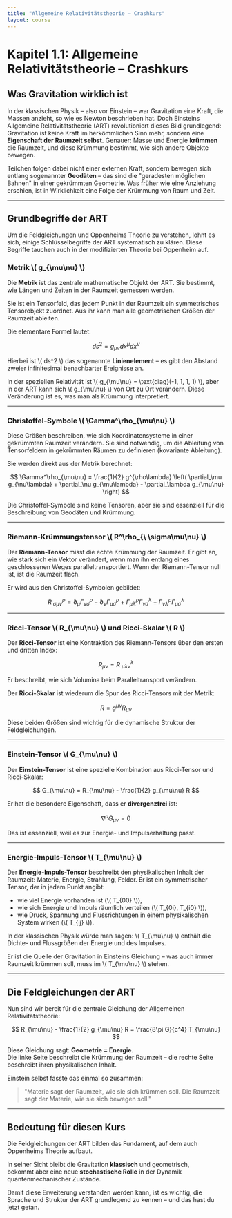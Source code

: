```yaml
---
title: "Allgemeine Relativitätstheorie – Crashkurs"
layout: course
---
```


# Kapitel 1.1: Allgemeine Relativitätstheorie – Crashkurs

## Was Gravitation wirklich ist

In der klassischen Physik – also vor Einstein – war Gravitation eine Kraft, die Massen anzieht, so wie es Newton beschrieben hat. Doch Einsteins Allgemeine Relativitätstheorie (ART) revolutioniert dieses Bild grundlegend: Gravitation ist keine Kraft im herkömmlichen Sinn mehr, sondern eine **Eigenschaft der Raumzeit selbst**. Genauer: Masse und Energie **krümmen** die Raumzeit, und diese Krümmung bestimmt, wie sich andere Objekte bewegen.

Teilchen folgen dabei nicht einer externen Kraft, sondern bewegen sich entlang sogenannter **Geodäten** – das sind die "geradesten möglichen Bahnen" in einer gekrümmten Geometrie. Was früher wie eine Anziehung erschien, ist in Wirklichkeit eine Folge der Krümmung von Raum und Zeit.

---

## Grundbegriffe der ART

Um die Feldgleichungen und Oppenheims Theorie zu verstehen, lohnt es sich, einige Schlüsselbegriffe der ART systematisch zu klären. Diese Begriffe tauchen auch in der modifizierten Theorie bei Oppenheim auf.

### Metrik \\( g_{\mu\nu} \\)

Die **Metrik** ist das zentrale mathematische Objekt der ART. Sie bestimmt, wie Längen und Zeiten in der Raumzeit gemessen werden.

Sie ist ein Tensorfeld, das jedem Punkt in der Raumzeit ein symmetrisches Tensorobjekt zuordnet. Aus ihr kann man alle geometrischen Größen der Raumzeit ableiten.

Die elementare Formel lautet:

$$
ds^2 = g_{\mu\nu} dx^\mu dx^\nu
$$

Hierbei ist \\( ds^2 \\) das sogenannte **Linienelement** – es gibt den Abstand zweier infinitesimal benachbarter Ereignisse an.

In der speziellen Relativität ist \\( g_{\mu\nu} = \text{diag}(-1, 1, 1, 1) \\), aber in der ART kann sich \\( g_{\mu\nu} \\) von Ort zu Ort verändern. Diese Veränderung ist es, was man als Krümmung interpretiert.

---

### Christoffel-Symbole \\( \Gamma^\rho_{\mu\nu} \\)

Diese Größen beschreiben, wie sich Koordinatensysteme in einer gekrümmten Raumzeit verändern. Sie sind notwendig, um die Ableitung von Tensorfeldern in gekrümmten Räumen zu definieren (kovariante Ableitung).

Sie werden direkt aus der Metrik berechnet:

$$
\Gamma^\rho_{\mu\nu} = \frac{1}{2} g^{\rho\lambda} \left( \partial_\mu g_{\nu\lambda} + \partial_\nu g_{\mu\lambda} - \partial_\lambda g_{\mu\nu} \right)
$$

Die Christoffel-Symbole sind keine Tensoren, aber sie sind essenziell für die Beschreibung von Geodäten und Krümmung.

---

### Riemann-Krümmungstensor \\( R^\rho_{\ \sigma\mu\nu} \\)

Der **Riemann-Tensor** misst die echte Krümmung der Raumzeit. Er gibt an, wie stark sich ein Vektor verändert, wenn man ihn entlang eines geschlossenen Weges paralleltransportiert. Wenn der Riemann-Tensor null ist, ist die Raumzeit flach.

Er wird aus den Christoffel-Symbolen gebildet:

$$
R^\rho_{\ \sigma\mu\nu} = \partial_\mu \Gamma^\rho_{\nu\sigma} - \partial_\nu \Gamma^\rho_{\mu\sigma} + \Gamma^\rho_{\mu\lambda} \Gamma^\lambda_{\nu\sigma} - \Gamma^\rho_{\nu\lambda} \Gamma^\lambda_{\mu\sigma}
$$

---

### Ricci-Tensor \\( R_{\mu\nu} \\) und Ricci-Skalar \\( R \\)

Der **Ricci-Tensor** ist eine Kontraktion des Riemann-Tensors über den ersten und dritten Index:

$$
R_{\mu\nu} = R^\lambda_{\ \mu\lambda\nu}
$$

Er beschreibt, wie sich Volumina beim Paralleltransport verändern.

Der **Ricci-Skalar** ist wiederum die Spur des Ricci-Tensors mit der Metrik:

$$
R = g^{\mu\nu} R_{\mu\nu}
$$

Diese beiden Größen sind wichtig für die dynamische Struktur der Feldgleichungen.

---

### Einstein-Tensor \\( G_{\mu\nu} \\)

Der **Einstein-Tensor** ist eine spezielle Kombination aus Ricci-Tensor und Ricci-Skalar:

$$
G_{\mu\nu} = R_{\mu\nu} - \frac{1}{2} g_{\mu\nu} R
$$

Er hat die besondere Eigenschaft, dass er **divergenzfrei** ist:

$$
\nabla^\mu G_{\mu\nu} = 0
$$

Das ist essenziell, weil es zur Energie- und Impulserhaltung passt.

---

### Energie-Impuls-Tensor \\( T_{\mu\nu} \\)

Der **Energie-Impuls-Tensor** beschreibt den physikalischen Inhalt der Raumzeit: Materie, Energie, Strahlung, Felder. Er ist ein symmetrischer Tensor, der in jedem Punkt angibt:

- wie viel Energie vorhanden ist (\\( T_{00} \\)),
- wie sich Energie und Impuls räumlich verteilen (\\( T_{0i}, T_{i0} \\)),
- wie Druck, Spannung und Flussrichtungen in einem physikalischen System wirken (\\( T_{ij} \\)).

In der klassischen Physik würde man sagen: \\( T_{\mu\nu} \\) enthält die Dichte- und Flussgrößen der Energie und des Impulses.

Er ist die Quelle der Gravitation in Einsteins Gleichung – was auch immer Raumzeit krümmen soll, muss im \\( T_{\mu\nu} \\) stehen.

---

## Die Feldgleichungen der ART

Nun sind wir bereit für die zentrale Gleichung der Allgemeinen Relativitätstheorie:

$$
R_{\mu\nu} - \frac{1}{2} g_{\mu\nu} R = \frac{8\pi G}{c^4} T_{\mu\nu}
$$

Diese Gleichung sagt: **Geometrie = Energie**.  
Die linke Seite beschreibt die Krümmung der Raumzeit – die rechte Seite beschreibt ihren physikalischen Inhalt.

Einstein selbst fasste das einmal so zusammen:

> "Materie sagt der Raumzeit, wie sie sich krümmen soll. Die Raumzeit sagt der Materie, wie sie sich bewegen soll."

---

## Bedeutung für diesen Kurs

Die Feldgleichungen der ART bilden das Fundament, auf dem auch Oppenheims Theorie aufbaut.

In seiner Sicht bleibt die Gravitation **klassisch** und geometrisch,  
bekommt aber eine neue **stochastische Rolle** in der Dynamik quantenmechanischer Zustände.

Damit diese Erweiterung verstanden werden kann, ist es wichtig, die Sprache und Struktur der ART grundlegend zu kennen – und das hast du jetzt getan.